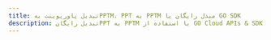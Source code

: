 ---title: تبدیل پاورپوینت بهPPTM، PPT به PPTM مبدل رایگان یا GO SDKdescription: تبدیل رایگانPPT به PPTM با استفاده از GO Cloud APIs & SDK. همچنین اسناد Microsoft PowerPoint را در Cloud ایجاد، ویرایش و رندر کنید.---